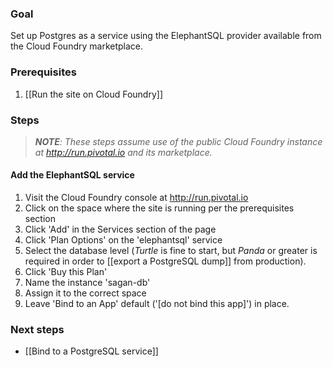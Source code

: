 ### Goal

Set up Postgres as a service using the ElephantSQL provider available from the Cloud Foundry marketplace.

### Prerequisites

1. [[Run the site on Cloud Foundry]]

### Steps

> _**NOTE**: These steps assume use of the public Cloud Foundry instance at http://run.pivotal.io and its marketplace._

#### Add the ElephantSQL service

1. Visit the Cloud Foundry console at http://run.pivotal.io
1. Click on the space where the site is running per the prerequisites section
1. Click 'Add' in the Services section of the page
1. Click 'Plan Options' on the 'elephantsql' service
1. Select the database level (_Turtle_ is fine to start, but _Panda_ or greater is required in order to [[export a PostgreSQL dump]] from production).
1. Click 'Buy this Plan'
1. Name the instance 'sagan-db'
1. Assign it to the correct space
1. Leave 'Bind to an App' default ('[do not bind this app]') in place.

### Next steps

 - [[Bind to a PostgreSQL service]]
